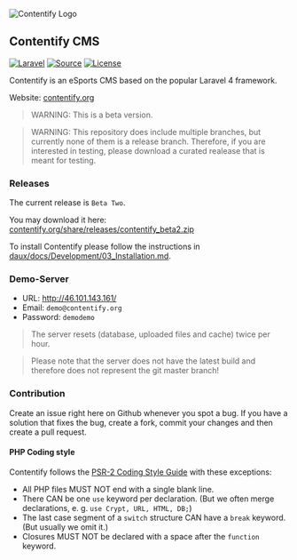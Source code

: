 ![Contentify Logo](http://www.contentify.org/share/img/logo_180.png)

## Contentify CMS

[![Laravel](https://img.shields.io/badge/Laravel-4.2-orange.svg?style=flat-square)](http://laravel.com)
[![Source](http://img.shields.io/badge/source-Contentify/Contentify-blue.svg?style=flat-square)](https://github.com/Contentify/Contentify)
[![License](http://img.shields.io/badge/license-MIT-brightgreen.svg?style=flat-square)](https://tldrlegal.com/license/mit-license)

Contentify is an eSports CMS based on the popular Laravel 4 framework.

Website: [contentify.org](http://contentify.org/)

> WARNING: This is a beta version. 

> WARNING: This repository does include multiple branches, but currently none of them is a release branch. Therefore, if you are interested in testing, please download a curated realease that is meant for testing.

### Releases

The current release is `Beta Two`.

You may download it here: [contentify.org/share/releases/contentify_beta2.zip](http://contentify.org/share/releases/contentify_beta2.zip)

To install Contentify please follow the instructions in [daux/docs/Development/03_Installation.md](https://github.com/Contentify/Contentify/blob/master/daux/docs/Development/03_Installation.md).

### Demo-Server

* URL: http://46.101.143.161/
* Email: `demo@contentify.org`
* Password: `demodemo`

> The server resets (database, uploaded files and cache) twice per hour.

> Please note that the server does not have the latest build and therefore does not represent the git master branch!

### Contribution

Create an issue right here on Github whenever you spot a bug. If you have a solution that fixes the bug, create a fork, commit your changes and then create a pull request.

#### PHP Coding style

Contentify follows the [PSR-2 Coding Style Guide](https://github.com/php-fig/fig-standards/blob/master/accepted/PSR-2-coding-style-guide.md) with these exceptions:

* All PHP files MUST NOT end with a single blank line.
* There CAN be one `use` keyword per declaration. (But we often merge declarations, e. g. `use Crypt, URL, HTML, DB;`)
* The last case segment of a `switch` structure CAN have a `break` keyword. (But usually we omit it.)
* Closures MUST NOT be declared with a space after the `function` keyword.